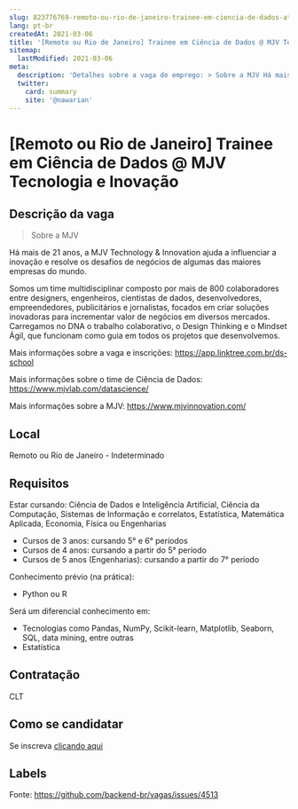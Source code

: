 ```yaml
---
slug: 823776769-remoto-ou-rio-de-janeiro-trainee-em-ciencia-de-dados-at-mjv-tecnologia-e-inovacao
lang: pt-br
createdAt: 2021-03-06
title: '[Remoto ou Rio de Janeiro] Trainee em Ciência de Dados @ MJV Tecnologia e Inovação - Vaga de Emprego'
sitemap:
  lastModified: 2021-03-06
meta:
  description: 'Detalhes sobre a vaga de emprego: > Sobre a MJV Há mais de 21 anos, a MJV Technology & Innovation ajuda a influenciar a inovação e resolve os desafios de negócios de algumas das maiores empresas do mundo. Somos um time multidisciplinar composto por mais de 800 colaboradores entre designers, engenheiros, cientistas de dados, desenvolvedores, empreendedores, publicitários e jornalistas, focados em criar soluções inovadoras para incrementar valor de negócios em diversos mercados. Carregamos no DNA o trabalho colaborativo, o Design Thinking e o Mindset Ágil, que funcionam como guia em todos os projetos que desenvolvemos. Mais informações sobre a vaga e inscrições: https://app.linktree.com.br/ds-school Mais informações sobre o time de Ciência de Dados: https://www.mjvlab.com/datascience/ Mais informações sobre a MJV: https://www.mjvinnovation.com/'
  twitter:
    card: summary
    site: '@nawarian'
---
```


# [Remoto ou Rio de Janeiro] Trainee em Ciência de Dados @ MJV Tecnologia e Inovação

## Descrição da vaga

> Sobre a MJV

Há mais de 21 anos, a MJV Technology & Innovation ajuda a influenciar a inovação e resolve os desafios de negócios de algumas das maiores empresas do mundo.

Somos um time multidisciplinar composto por mais de 800 colaboradores entre designers, engenheiros, cientistas de dados, desenvolvedores, empreendedores, publicitários e jornalistas, focados em criar soluções inovadoras para incrementar valor de negócios em diversos mercados. Carregamos no DNA o trabalho colaborativo, o Design Thinking e o Mindset Ágil, que funcionam como guia em todos os projetos que desenvolvemos.

Mais informações sobre a vaga e inscrições:
https://app.linktree.com.br/ds-school

Mais informações sobre o time de Ciência de Dados:
https://www.mjvlab.com/datascience/

Mais informações sobre a MJV:
https://www.mjvinnovation.com/

## Local

Remoto ou Rio de Janeiro - Indeterminado

## Requisitos

Estar cursando: Ciência de Dados e Inteligência Artificial, Ciência da Computação, Sistemas de Informação e correlatos, Estatística, Matemática Aplicada, Economia, Física ou Engenharias

- Cursos de 3 anos: cursando 5° e 6° períodos
- Cursos de 4 anos: cursando a partir do 5° período
- Cursos de 5 anos (Engenharias): cursando a partir do 7° período

Conhecimento prévio (na prática):

- Python ou R

Será um diferencial conhecimento em:

- Tecnologias como Pandas, NumPy, Scikit-learn, Matplotlib, Seaborn, SQL, data mining, entre outras
- Estatística

## Contratação

CLT

## Como se candidatar

Se inscreva [clicando aqui](https://www.pyjobs.com.br/job/2226)

## Labels



Fonte: https://github.com/backend-br/vagas/issues/4513